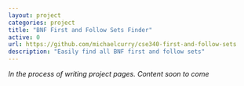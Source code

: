 ```yaml
---
layout: project
categories: project
title: "BNF First and Follow Sets Finder"
active: 0
url: https://github.com/michaelcurry/cse340-first-and-follow-sets
description: "Easily find all BNF first and follow sets"
---
```


*In the process of writing project pages.  Content soon to come*